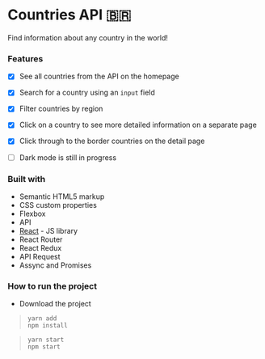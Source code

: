 # Countries API 🇧🇷

 Find information about any country in the world!


### Features

- [x] See all countries from the API on the homepage
- [x] Search for a country using an `input` field
- [x] Filter countries by region
- [x] Click on a country to see more detailed information on a separate page
- [x] Click through to the border countries on the detail page
- [ ] Dark mode is still in progress


### Built with

- Semantic HTML5 markup
- CSS custom properties
- Flexbox
- API 
- [React](https://reactjs.org/) - JS library
- React Router
- React Redux
- API Request
- Assync and Promises

### How to run the project
- Download the project

>     yarn add
>     npm install

>     yarn start
>     npm start

